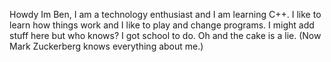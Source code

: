 Howdy Im Ben, I am a technology enthusiast and I am learning C++. I like to learn how things work and I like to play and change programs.
I might add stuff here but who knows? I got school to do.
Oh and the cake is a lie. (Now Mark Zuckerberg knows everything about me.)
